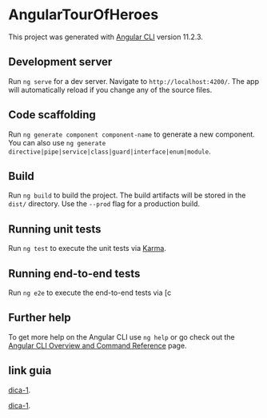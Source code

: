 # AngularTourOfHeroes

This project was generated with [Angular CLI](https://github.com/angular/angular-cli) version 11.2.3.

## Development server

Run `ng serve` for a dev server. Navigate to `http://localhost:4200/`. The app will automatically reload if you change any of the source files.

## Code scaffolding

Run `ng generate component component-name` to generate a new component. You can also use `ng generate directive|pipe|service|class|guard|interface|enum|module`.

## Build

Run `ng build` to build the project. The build artifacts will be stored in the `dist/` directory. Use the `--prod` flag for a production build.

## Running unit tests

Run `ng test` to execute the unit tests via [Karma](https://karma-runner.github.io).

## Running end-to-end tests

Run `ng e2e` to execute the end-to-end tests via [c

## Further help

To get more help on the Angular CLI use `ng help` or go check out the [Angular CLI Overview and Command Reference](https://angular.io/cli) page.



## link guia
[dica-1](https://arjenbrandenburgh.medium.com/angulars-pwa-swpush-and-swupdate-15a7e5c154ac).

[dica-1](https://medium.com/zettle-engineering/beginners-guide-to-web-push-notifications-using-service-workers-cb3474a17679).
